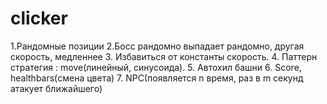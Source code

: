 # clicker


1.Рандомные позиции
2.Босс рандомно выпадает рандомно, другая скорость, медленнее
3. Избавиться от константы скорость.
4. Паттерн стратегия : move(линейный, синусоида).
5. Автохил башни
6. Score, healthbars(смена цвета)
7. NPC(появляется n время, раз в m секунд атакует ближайшего)
